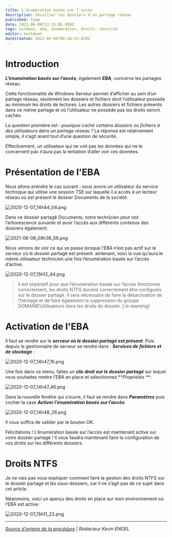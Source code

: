 ```yaml
---
title: L'énumération basée sur l'accès
description: Sécuriser les dossiers d'un partage réseau
published: true
date: 2021-06-08T13:33:05.899Z
tags: windows, eba, énumération, droits, sécurité
editor: markdown
dateCreated: 2021-06-06T06:34:53.839Z
---
```




# Introduction

***L’énumération basée sur l’accès***, également ***EBA***, concerne les partages réseau.

Cette fonctionnalité de Windows Serveur permet d’afficher au sein d’un partage réseau, seulement les dossiers et fichiers dont l’utilisateur possède au minimum les droits de lectures. Les autres dossiers et fichiers présents dans ce même partage et où l’utilisateur ne possède pas les droits seront cachés.

La question première est : *pourquoi caché certains dossiers ou fichiers à des utilisateurs dans un partage réseau ?*
La réponse est relativement simple, il s’agit avant tout d’une question de sécurité.

Effectivement, un utilisateur qui ne voit pas les données qui ne le concernent pas n’aura pas la tentation d’aller voir ces données.

# Présentation de l'EBA

Nous allons prendre le cas suivant : nous avons un utilisateur du service technique qui utilise une session TSE sur laquelle il a accès à un lecteur réseau où est présent le dossier Documents de la société.

![2020-12-07_14h44_04.png](/images/2020-12-07_14h44_04.png)

Dans ce dossier partagé Documents, notre technicien peut voir l’arborescence suivante et avoir l’accès aux différents contenus des dossiers également.

![2021-06-06_08h38_56.png](/images/2021-06-06_08h38_56.png)

Nous venons de voir ce qui se passe lorsque l’EBA n’est pas actif sur le serveur où le dossier partagé est présent. aintenant, voici la vue qu’aura le même utilisateur technicien une fois l’énumération basée sur l’accès d’active.

![2020-12-07_15h12_44.png](/images/2020-12-07_15h12_44.png)

> Il est impératif pour que l’énumération basée sur l’accès fonctionne correctement, les droits NTFS doivent correctement être configurés sur le dossier partagé. Il sera nécessaire de faire la désactivation de l’héritage et de faire également la suppression du groupe DOMAINE\Utilisateurs dans les droits du dossier.
{.is-warning}

# Activation de l'EBA

Il faut se rendre sur le ***serveur où le dossier partagé est présent***. Puis depuis le gestionnaire de serveur se rendre dans : ***Services de fichiers et de stockage*** :

![2020-12-07_14h47_16.png](/images/2020-12-07_14h47_16.png)

Une fois dans ce menu, faites un ***clic droit sur le dossier partagé*** sur lequel vous souhaitez mettre l’EBA en place et sélectionnez ***Propriétés* **:

![2020-12-07_14h47_46.png](/images/2020-12-07_14h47_46.png)

Dans la nouvelle fenêtre qui s’ouvre, il faut se rendre dans ***Paramètres*** puis cocher la case ***Activer l’énumération basée sur l’accès***:

![2020-12-07_14h48_26.png](/images/2020-12-07_14h48_26.png)

Il vous suffira de valider par le bouton OK.

Félicitations ! L’énumération basée sur l’accès est maintenant active sur votre dossier partagé ! Il vous faudra maintenant faire la configuration de vos droits sur les différents dossiers.

# Droits NTFS

Je ne vais pas vous expliquer comment faire la gestion des droits NTFS sur le dossier partagé et les sous-dossiers, car il ne s’agit pas de ce sujet dans cet article.

Néanmoins, voici un aperçu des droits en place sur mon environnement où l’EBA est active :

![2020-12-07_15h11_22.png](/images/2020-12-07_15h11_22.png)


---

[*Source d'origine de la procédure*](https://www.tech2tech.fr/windows-server-lenumeration-basee-sur-lacces/) | *Rédacteur Kevin ENGEL*